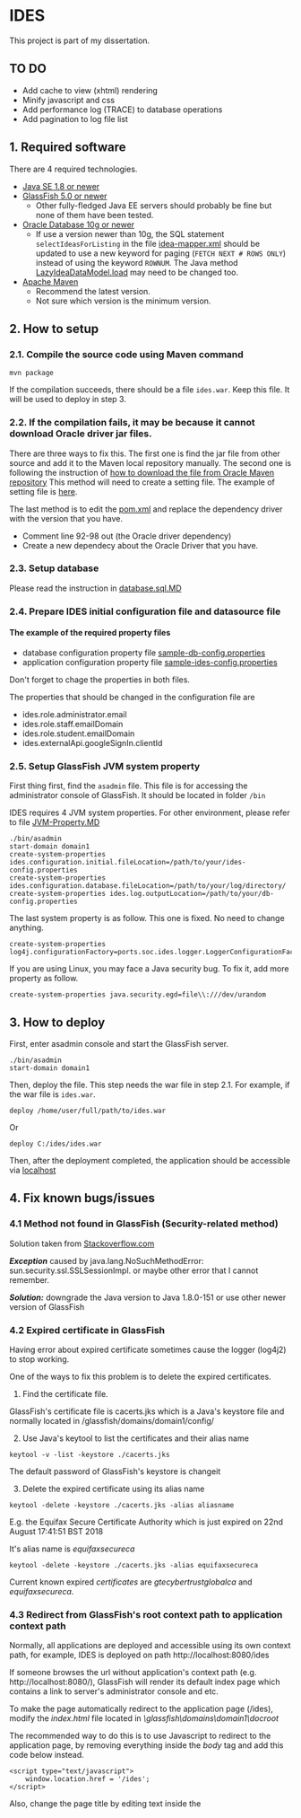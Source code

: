 # IDES

This project is part of my dissertation.

## TO DO
 - Add cache to view (xhtml) rendering
 - Minify javascript and css
 - Add performance log (TRACE) to database operations
 - Add pagination to log file list 

## 1. Required software

There are 4 required technologies.

- [Java SE 1.8 or newer](http://www.oracle.com/technetwork/java/javase/downloads/index.html)
- [GlassFish 5.0 or newer](https://javaee.github.io/glassfish/download)
  - Other fully-fledged Java EE servers should probably be fine but none of them have been tested.
- [Oracle Database 10g or newer](https://www.oracle.com/technetwork/database/database-technologies/express-edition/downloads/index.html)
  - If use a version newer than 10g, the SQL statement `selectIdeasForListing` in the file
  [idea-mapper.xml](https://github.com/wipup/ides/blob/6c4e566bae7844cd33a645c8aed3aba5cc67ec56/src/main/resources/resources/mybatis/mapper/idea-mapper.xml#L62-L123) 
  should be updated to use a new keyword for paging (`FETCH NEXT # ROWS ONLY`) instead of using the keyword `ROWNUM`. 
  The Java method [LazyIdeaDataModel.load](https://github.com/wipup/ides/blob/e772ff81d31037598cb49dfbf9df4fc3c9c4d3c2/src/main/java/ports/soc/ides/controller/helper/LazyIdeaDataModel.java#L65-L94) 
  may need to be changed too.
- [Apache Maven](https://maven.apache.org/download.cgi)
  - Recommend the latest version.
  - Not sure which version is the minimum version. 

## 2. How to setup

### 2.1. Compile the source code using Maven command

```
mvn package
```

If the compilation succeeds, there should be a file `ides.war`. Keep this file. It will be used to deploy in step 3.

### 2.2. If the compilation fails, it may be because it cannot download Oracle driver jar files.

There are three ways to fix this. The first one is find the jar file from other source and add it to the Maven local repository manually.
The second one is following the instruction of [how to download the file from Oracle Maven repository](https://docs.oracle.com/middleware/1213/core/MAVEN/config_maven_repo.htm#MAVEN9016)
This method will need to create a setting file. The example of setting file is [here](sample-maven-settings.xml).

The last method is to edit the [pom.xml](pom.xml) and replace the dependency driver with the version that you have.
 - Comment line 92-98 out (the Oracle driver dependency)
 - Create a new dependecy about the Oracle Driver that you have.

### 2.3. Setup database

Please read the instruction in [database.sql.MD](database.sql.MD)

### 2.4. Prepare IDES initial configuration file and datasource file

#### The example of the required property files
  - database configuration property file [sample-db-config.properties](sample-db-config.properties)
  - application configuration property file [sample-ides-config.properties](sample-ides-config.properties)

Don't forget to chage the properties in both files.

The properties that should be changed in the configuration file are
  - ides.role.administrator.email
  - ides.role.staff.emailDomain
  - ides.role.student.emailDomain
  - ides.externalApi.googleSignIn.clientId

### 2.5. Setup GlassFish JVM system property

First thing first, find the `asadmin` file. This file is for accessing the administrator console of GlassFish. 
It should be located in folder `/bin`

IDES requires 4 JVM system properties. For other environment, please refer to file [JVM-Property.MD](JVM-Property.MD)

```
./bin/asadmin
start-domain domain1
create-system-properties ides.configuration.initial.fileLocation=/path/to/your/ides-config.properties
create-system-properties ides.configuration.database.fileLocation=/path/to/your/log/directory/
create-system-properties ides.log.outputLocation=/path/to/your/db-config.properties
```

The last system property is as follow. This one is fixed. No need to change anything.

```
create-system-properties log4j.configurationFactory=ports.soc.ides.logger.LoggerConfigurationFactory
```

If you are using Linux, you may face a Java security bug. To fix it, add more property as follow.

```
create-system-properties java.security.egd=file\\:///dev/urandom
```

## 3. How to deploy

First, enter asadmin console and start the GlassFish server.
```
./bin/asadmin
start-domain domain1
```

Then, deploy the file. This step needs the war file in step 2.1.
For example, if the war file is `ides.war`.
```
deploy /home/user/full/path/to/ides.war
```
Or
```
deploy C:/ides/ides.war
```

Then, after the deployment completed, the application should be accessible via [localhost](http://localhost:8080/ides)


## 4. Fix known bugs/issues

### 4.1 Method not found in GlassFish (Security-related method)
Solution taken from [Stackoverflow.com](https://stackoverflow.com/questions/49383650/sun-security-ssl-sslsessionimpl-not-found)

***Exception*** caused by java.lang.NoSuchMethodError: sun.security.ssl.SSLSessionImpl. or maybe other error that I cannot remember.

***Solution:*** downgrade the Java version to Java 1.8.0-151 or use other newer version of GlassFish


### 4.2 Expired certificate in GlassFish

Having error about expired certificate sometimes cause the logger (log4j2) to stop working.

One of the ways to fix this problem is to delete the expired certificates.

  1. Find the certificate file.
  
  GlassFish's certificate file is cacerts.jks which is a Java's keystore file and normally located in /glassfish/domains/domain1/config/
    
  2. Use Java's keytool to list the certificates and their alias name
  
```
keytool -v -list -keystore ./cacerts.jks
```

  The default password of GlassFish's keystore is changeit
    
  3. Delete the expired certificate using its alias name
  
```
keytool -delete -keystore ./cacerts.jks -alias aliasname
```

  E.g. the Equifax Secure Certificate Authority which is just expired on 22nd August 17:41:51 BST 2018
    
  It's alias name is *equifaxsecureca*
    
```
keytool -delete -keystore ./cacerts.jks -alias equifaxsecureca
```

  Current known expired *certificates* are *gtecybertrustglobalca* and *equifaxsecureca*.

### 4.3 Redirect from GlassFish's root context path to application context path

Normally, all applications are deployed and accessible using its own context path, for example, IDES is deployed on path http://localhost:8080/ides

If someone browses the url without application's context path (e.g. http://localhost:8080/), GlassFish will render its default index page which contains a link to server's administrator console and etc.

To make the page automatically redirect to the application page (/ides), modify the *index.html* file located in *\glassfish\domains\domain1\docroot*

The recommended way to do this is to use Javascript to redirect to the application page, by removing everything inside the *body* tag and add this code below instead.
  
```
<script type="text/javascript">
	window.location.href = '/ides';
</script>
```

Also, change the page title by editing text inside the <title> tag to *IDES Project Idea Database* to let users know that they are accessing the right application.

